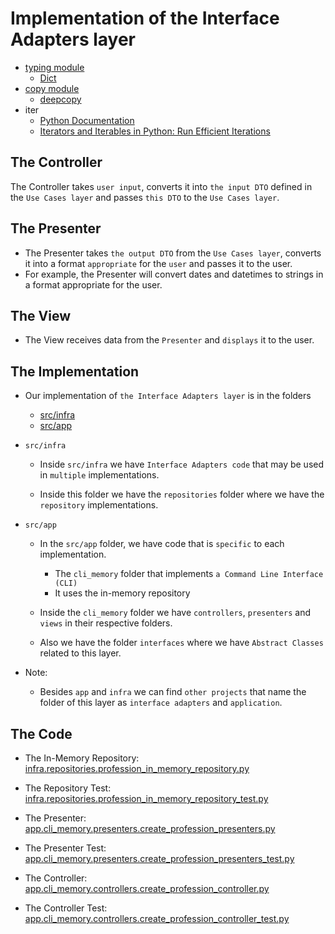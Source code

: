 # Implementation of the Interface Adapters layer
- [typing module](https://docs.python.org/3/library/typing.html?highlight=typing)
    - [Dict](https://docs.python.org/3/library/typing.html?highlight=typing#typing.Dict)
- [copy module](https://docs.python.org/3/library/copy.html?highlight=copy#module-copy)
    - [deepcopy](https://docs.python.org/3/library/copy.html?highlight=copy#copy.deepcopy)
- iter
    - [Python Documentation](https://docs.python.org/3/library/functions.html?highlight=iter#iter)
    - [Iterators and Iterables in Python: Run Efficient Iterations](https://realpython.com/python-iterators-iterables/)

## The Controller
The Controller takes `user input`, converts it into `the input DTO` defined in the `Use Cases layer` and passes `this DTO` to the `Use Cases layer`.


## The Presenter
- The Presenter takes `the output DTO` from the `Use Cases layer`, converts it into a format `appropriate` for the `user` and passes it to the user. 
- For example, the Presenter will convert dates and datetimes to strings in a format appropriate for the user.

## The View
- The View receives data from the `Presenter` and `displays` it to the user.

## The Implementation
- Our implementation of `the Interface Adapters layer` is in the folders
    - [src/infra](../infra/__init__.py)
    - [src/app](../app/__init__.py)

- `src/infra`
    - Inside `src/infra` we have `Interface Adapters code` that may be used in `multiple` implementations.

    - Inside this folder we have the `repositories` folder where we have the `repository` implementations.

- `src/app`
    - In the `src/app` folder, we have code that is `specific` to each implementation.
        - The `cli_memory` folder that implements `a Command Line Interface (CLI)`
        - It uses the in-memory repository

    - Inside the `cli_memory` folder we have `controllers`, `presenters` and `views` in their respective folders.

    - Also we have the folder `interfaces` where we have `Abstract Classes` related to this layer.

- Note:
    - Besides `app` and `infra` we can find `other projects` that name the folder of this layer as `interface adapters` and `application`. 

## The Code
- The In-Memory Repository: [infra.repositories.profession_in_memory_repository.py](../infra/repositories/profession_in_memory_repository.py)

- The Repository Test: [infra.repositories.profession_in_memory_repository_test.py](../infra/repositories/profession_in_memory_repository_test.py)

- The Presenter: [app.cli_memory.presenters.create_profession_presenters.py](../app/cli_memory/presenters/create_profession_presenter.py)

- The Presenter Test: [app.cli_memory.presenters.create_profession_presenters_test.py](../app/cli_memory/presenters/create_profession_presenter_test.py)

- The Controller: [app.cli_memory.controllers.create_profession_controller.py](../app/cli_memory/controllers/create_profession_controller.py)

- The Controller Test: [app.cli_memory.controllers.create_profession_controller_test.py](../app/cli_memory/controllers/create_profession_controller_test.py)